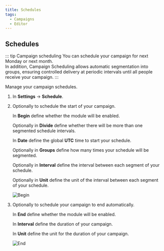 ```yaml
---
title: Schedules
tags:
  - Campaigns
  - Editor
---
```


## Schedules

::: tip Campaign scheduling
You can schedule your campaign for next Monday or next month.<br>
In addition, Campaign Scheduling allows automatic segmentation into groups, ensuring controlled delivery at periodic intervals until all people receive your campaign.
:::

Manage your campaign schedules.

1. In **Settings** -> **Schedule**.

2. Optionally to schedule the start of your campaign.

   In **Begin** define whether the module will be enabled.

   Optionally in **Divide** define whether there will be more than one segmented schedule intervals.

   In **Date** define the global **UTC** time to start your schedule.

   Optionally in **Groups** define how many times your schedule will be segmented.

   Optionally in **Interval** define the interval between each segment of your schedule.

   Optionally in **Unit** define the unit of the interval between each segment of your schedule.

   ![Begin](https://cdn.phishx.io/phishx-docs/images/phishx_campaigns_campaigns_new_schedule_01.webp)

3. Optionally to schedule your campaign to end automatically.

   In **End** define whether the module will be enabled.

   In **Interval** define the duration of your campaign.

   In **Unit** define the unit for the duration of your campaign.

   ![End](https://cdn.phishx.io/phishx-docs/images/phishx_campaigns_campaigns_new_schedule_02.webp)
